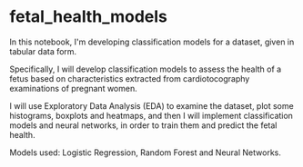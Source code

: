 # fetal_health_models

In this notebook, I'm developing classification models for a dataset, given in tabular data form.

Specifically, I will develop classification models to assess the health of a fetus
based on characteristics extracted from cardiotocography examinations of pregnant women.

I will use Exploratory Data Analysis (EDA) to examine the dataset, plot some histograms, boxplots and heatmaps, 
and then I will implement classification models and neural networks, in order to train them and predict the fetal health.

Models used: Logistic Regression, Random Forest and Neural Networks.
